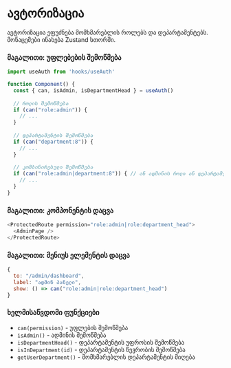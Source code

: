 # ავტორიზაცია

ავტორიზაცია ეფუძნება მომხმარებლის როლებს და დეპარტამენტებს. მონაცემები ინახება Zustand სთორში.

### მაგალითი: უფლებების შემოწმება
```javascript
import useAuth from 'hooks/useAuth'

function Component() {
  const { can, isAdmin, isDepartmentHead } = useAuth()
  
  // როლის შემოწმება
  if (can("role:admin")) {
    // ...
  }
  
  // დეპარტამენტის შემოწმება
  if (can("department:8")) {
    // ...
  }
  
  // კომბინირებული შემოწმება
  if (can("role:admin|department:8")) { // ან ადმინის როლი ან დეპარტამენტი 8-ის წევრობა
    // ...
  }
}
```

### მაგალითი: კომპონენტის დაცვა
```javascript
<ProtectedRoute permission="role:admin|role:department_head">
  <AdminPage />
</ProtectedRoute>
```

### მაგალითი: მენიუს ელემენტის დაცვა
```javascript
{
  to: "/admin/dashboard",
  label: "ადმინ პანელი",
  show: () => can("role:admin|role:department_head")
}
```

### ხელმისაწვდომი ფუნქციები
- `can(permission)` - უფლების შემოწმება
- `isAdmin()` - ადმინის შემოწმება
- `isDepartmentHead()` - დეპარტამენტის უფროსის შემოწმება
- `isInDepartment(id)` - დეპარტამენტის წევრობის შემოწმება
- `getUserDepartment()` - მომხმარებლის დეპარტამენტის მიღება
